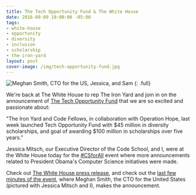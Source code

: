 ```yaml
---
title: The Tech Opportunity Fund & The White House
date: 2016-09-09 19:00:00 -05:00
tags:
- white-house
- opportunity
- diversity
- inclusion
- scholarship
- the-iron-yard
layout: post
cover-image: /img/tech-opportunity-fund.jpg
---
```


![Meghan Smith, CTO for the US, Jessica, and Sam](/img/tech-opportunity-fund.jpg)
{: .full}

We're back at The White House to rep The Iron Yard and join in on the announcement of [The Tech Opportunity Fund](http://techopportunityfund.org) that we are so excited and passionate about:

"The Iron Yard and Code Fellows, in collaboration with Operation Hope, last week launched Tech Opportunity Fund with $45 million in diversity scholarships, and goal of awarding $100 million in scholarships over five years."

Jessica Mitsch, our Executive Director of the Code School, and I, were at the White House today for the [#CSforAll](http://twitter.com/search?q=csforall&src=typd) event where more announcements related to President Obama's Computer Science initiatives were made.

Check out [The White House press release](http://www.whitehouse.gov/the-press-office/2016/09/14/fact-sheet-new-progress-and-momentum-support-president-obamas-computer), and check out the [last few minutes of the event](https://www.youtube.com/watch?v=M9xy8muYC5Q&feature=youtu.be&t=2h54m51s), where Meghan Smith, the CTO for the United States (pictured with Jessica Mitsch and I), makes the announcement.
